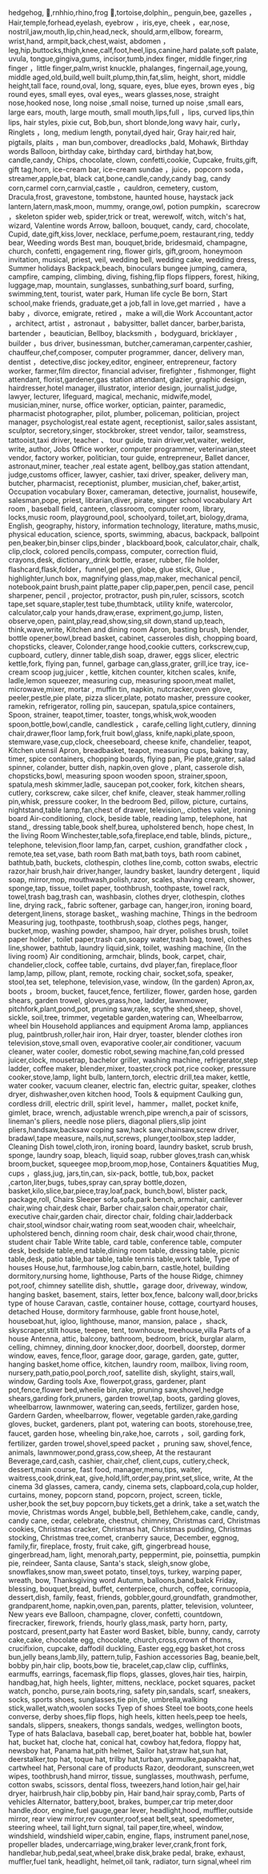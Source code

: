 hedgehog, 🦔,rnhhio,rhino,frog 🐸,tortoise,dolphin,, penguin,bee, gazelles ，Hair,temple,forhead,eyelash, eyebrow ，iris,eye, cheek ，ear,nose, nostril,jaw,mouth,lip,chin,head,neck, should,arm,ellbow, forearm, wrist,hand, armpit,back,chest,waist, abdomen ，leg,hip,buttocks,thigh,knee,calf,foot,heel,lips,canine,hard palate,soft palate, uvula, tongue,gingiva,gums, incisor,tumb,index finger, middle finger,ring finger ，little finger,palm,wrist knuckle, phalanges, fingernail,age,young, middle aged,old,build,well built,plump,thin,fat,slim, height, short, middle height,tall face, round,oval, long, square, eyes, blue eyes, brown eyes , big round eyes, small eyes, oval eyes,, wears glasses,nose, straight nose,hooked nose, long noise  ,small noise, turned up noise ,small ears, large ears,  mouth, large mouth, small mouth,lips,full ，lips, curved lips,thin lips, hair styles, pixie cut, Bob,bun, short blonde,long wavy hair,
curly，Ringlets ，long, medium length, ponytail,dyed hair, Gray hair,red hair, pigtails, plaits ，man bun,combover, dreadlocks ,bald, Mohawk,
Birthday words 
Balloon, birthday cake, birthday card, birthday hat,bow, candle,candy,
Chips, chocolate, clown, confetti,cookie,
Cupcake, fruits,gift, gift tag,horn, ice-cream bar, ice-cream sundae ，juice，popcorn soda，streamer,apple,bat, black cat,bone,candle,candy,candy bag, candy corn,carmel corn,carnvial,castle ，cauldron, cemetery, custom, Dracula,frost, gravestone, tombstone, haunted house, haystack jack lantern,latern,mask,moon, mummy, orange,owl, potion pumpkin，scarecrow ，skeleton spider web, spider,trick or treat, werewolf, witch, witch's hat, wizard,
Valentine words
 Arrow, balloon, bouquet, candy, card, chocolate, Cupid, date,gift,kiss,lover, necklace, perfume,poem, restaurant,ring, teddy bear,
Weeding words
     Best man, bouquet,bride, bridesmaid, champagne, church, confetti, engagement ring, flower girls, gift,groom, honeymoon invitation, musical, priest, veil, wedding bell, wedding cake, wedding dress,
Summer holidays
    Backpack,beach, binoculars bungee jumping, camera, campfire, camping, climbing, diving, fishing,flip flops flippers, forest, hiking, luggage,map, mountain, sunglasses, sunbathing,surf board, surfing, swimming,tent, tourist, water park,
Human life cycle 
Be born, Start school,make friends, graduate,get a job,fall in love,get married ，have a baby ，divorce, emigrate, retired ，make a will,die 
Work
   Accountant,actor ，architect, artist ，astronaut ，babysitter, ballet dancer, barber,barista, bartender ，beautician,
Bellboy, blacksmith ，bodyguard, bricklayer , builder ，bus driver, businessman, butcher,cameraman,carpenter,cashier, chauffeur,chef,composer, computer programmer, dancer, delivery man, dentist ，detective,disc jockey,editor, engineer, entrepreneur, factory worker, farmer,film director, financial adviser, firefighter , fishmonger, flight attendant, florist,gardener,gas station attendant, glazier, graphic design, hairdresser,hotel manager, illustrator, interior design, journalist,judge, lawyer, lecturer, lifeguard, magical, mechanic, midwife,model, musician,miner, nurse, office worker, optician, painter, paramedic, pharmacist photographer, pilot, plumber, policeman, politician, project manager, psychologist,real estate agent, receptionist, sailor,sales assistant, sculptor, secretory,singer, stockbroker, street vendor, tailor, seamstress, tattooist,taxi driver, teacher 、 tour guide, train driver,vet,waiter, welder, write, author,
Jobs
Office worker, computer programmer, veterinarian,steet vendor, factory worker, politician, tour guide, entrepreneur, 
Ballet dancer, astronaut,miner, teacher ,real estate agent, bellboy,gas station attendant, judge,customs officer, lawyer, cashier, taxi driver, speaker, delivery man, butcher, pharmacist, receptionist, plumber, musician,chef, baker,artist,
Occupation vocabulary 
Boxer, cameraman, detective, journalist, housewife, salesman,pope, priest, librarian,diver, pirate, singer 
school vocabulary 
Art room , baseball field, canteen, classroom, computer room, library, locks,music room, playground,pool, schoolyard, toilet,art, biology,drama, English, geography, history, information technology, literature, maths,music, physical education, science, sports, swimming, abacus, backpack, ballpoint pen,beaker,bin,binser clips,binder , blackboard,book, calculator,chair, chalk, clip,clock, colored pencils,compass, computer, correction fluid, crayons,desk, dictionary,,drink bottle, eraser, rubber, file holder, flashcard,flask,folder，funnel,gel pen, globe, glue stick,
Glue , highlighter,lunch box, magnifying glass,map,maker, mechanical pencil, notebook,paint brush,paint platte,paper clip,paper,pen, pencil case, pencil sharpener, pencil , projector, protractor, push pin,ruler, scissors, scotch tape,set square,stapler,test tube,thumbtack, utility knife, watercolor, calculator,calp your hands,draw,erase, expriment,go,jump, listen, observe,open, paint,play,read,show,sing,sit down,stand up,teach, think,wave,write,
Kitchen and dining room
Apron, basting brush, blender, bottle opener,bowl,bread basket, cabinet, casseroles dish, chopping board, chopsticks, cleaver,
Colonder,range hood,cookie cutters, corkscrew,cup, cupboard, cutlery, dinner table,dish soap, drawer, eggs slicer, electric kettle,fork, flying pan, funnel, garbage can,glass,grater, grill,ice tray, ice-cream scoop jug,juicer , kettle, kitchen counter, kitchen scales, knife, ladle,lemon squeezer, measuring cup, measuring spoon,meat mallet, microwave,mixer, mortar , muffin tin, napkin, nutcracker,oven glove, peeler,pestle,pie plate, pizza slicer,plate, potato masher, pressure cooker, ramekin, refrigerator, rolling pin, saucepan, spatula,spice containers, Spoon, strainer, teapot,timer, toaster, tongs,whisk,wok,wooden spoon,bottle,bowl,candle, candlestick ，carafe,celling light,cutlery, dinning chair,drawer,floor lamp,fork,fruit bowl,glass, knife,napki,plate,spoon, stemware,vase,cup,clock, cheeseboard, cheese knife, chandelier, teapot,
Kitchen utensil 
Apron, breadbasket, teapot, measuring cups, baking tray, timer, spice containers, chopping boards, flying pan,
Pie plate,grater, salad spinner, colander, butter dish, napkin,oven glove , plant, casserole dish, chopsticks,bowl, measuring spoon wooden spoon, strainer,spoon, spatula,mesh skimmer,ladle, saucepan pot,cooker, fork, kitchen shears, cutlery, corkscrew, cake silcer, chef knife, cleaver, steak hammer,rolling pin,whisk, pressure cooker,
In the bedroom 
Bed, pillow, picture, curtains, nightstand,table lamp,fan,chest of drawer, television,, clothes valet, ironing board
Air-conditioning, clock, beside table, reading lamp, telephone, hat stand,, dressing table,book shelf,burea, upholstered bench, hope chest,
In the living Room
Winchester,table,sofa,fireplace,end table, blinds, picture,, telephone, television,floor lamp,fan, carpet, cushion, grandfather clock ，remote,tea set,vase,
bath room 
Bath mat,bath toys, bath room cabinet, bathtub,bath, buckets, clothespin, clothes line,comb, cotton swabs, electric razor,hair brush,hair driver,hanger, laundry basket, laundry detergent , liquid soap, mirror,mop, mouthwash,polish,razor, scales, shaving cream, shower, sponge,tap, tissue, toilet paper, toothbrush, toothpaste, towel rack, towel,trash bag,trash can, washbasin, clothes dryer, clothespin, clothes line, drying rack,, fabric softener, garbage can, hanger,iron, ironing board, detergent,linens, storage basket,, washing machine,
Things in the bedroom 
Measuring jug, toothpaste, toothbrush,soap, clothes pegs, hanger, bucket,mop, washing powder, shampoo, hair dryer, polishes brush, toilet paper holder , toilet paper,trash can,soapy water,trash bag, towel, clothes line,shower, bathtub, laundry liquid,sink, toilet, washing machine,
{In the living room}
Air conditioning, armchair, blinds, book, carpet, chair, chandelier,clock, coffee table, curtains, dvd player,fan, fireplace,floor lamp,lamp, pillow, plant, remote, rocking chair, socket,sofa, speaker, stool,tea set, telephone, television,vase, window,
(In the garden)
Apron,ax, boots ，broom, bucket, faucet,fence, fertilizer, flower, garden hose, garden shears, garden trowel, gloves,grass,hoe, ladder, lawnmower, pitchfork,plant,pond,pot, pruning saw,rake, scythe shed,sheep, shovel, sickle, soil,tree, trimmer, vegetable garden,watering can,
Wheelbarrow, wheel bin 
Household appliances and equipment 
Aroma lamp, appliances plug, paintbrush,roller,hair iron, Hair dryer, toaster, blender clothes iron television,stove,small oven, evaporative cooler,air conditioner, vacuum cleaner, water cooler, domestic robot,sewing machine,fan,cold pressed juicer,clock, mousetrap, bachelor griller, washing machine, refrigerator,step ladder, coffee maker, blender,mixer, toaster,crock pot,rice cooker, pressure cooker,stove,lamp, light bulb, lantern,torch, electric drill,tea maker, kettle, water cooker, vacuum cleaner, electric fan, electric guitar, speaker, clothes dryer, dishwasher,oven kitchen hood,
Tools & equipment 
Caulking gun, cordless drill, electric drill, spirit level，hammer，mallet, pocket knife, gimlet, brace, wrench, adjustable wrench,pipe wrench,a pair of scissors, lineman's pliers, needle nose pliers, diagonal pliers,slip joint pliers,handsaw,backsaw coping saw,hack saw,chainsaw,screw driver, bradawl,tape measure, nails,nut,screws, plunger,toolbox,step ladder,
Cleaning
Dish towel,cloth,iron, ironing board, laundry basket, scrub brush, sponge, laundry soap, bleach, liquid soap, rubber gloves,trash can,whisk broom,bucket, squeegee mop,broom,mop,hose,
Containers &quatities 
Mug, cups ，glass,jug, jars,tin,can, six-pack, bottle, tub,box, packet ,carton,liter,bugs, tubes,spray can,spray bottle,dozen, basket,kilo,slice,bar,piece,tray,loaf,pack, bunch,bowl, blister pack, package,roll,
Chairs
Sleeper sofa,sofa,park bench, armchair, cantilever chair,wing chair,desk chair,
Barber chair,salon chair,operator chair, executive chair,garden chair, director chair, folding chair,ladderback chair,stool,windsor chair,wating room seat,wooden chair, wheelchair, upholstered bench, dinning room chair, desk chair,wood chair,throne, student chair 
Table
Write table, card table, conference table, computer desk, bedside table,end table,dining room table, dressing table, picnic table,desk, patio table,bar table, table tennis table,work table,
Type of houses
House,hut, farmhouse,log cabin,barn, castle,hotel, building dormitory,nursing home, lighthouse,
Parts of the house 
Ridge, chimney pot,roof, chimney satellite dish, shuttle，garage door, driveway, window, hanging basket, basement, stairs, letter box,fence, balcony wall,door,bricks
type of house 
Caravan, castle, container house, cottage, courtyard houses, detached House, dormitory farmhouse, gable front house,hotel, houseboat,hut, igloo, lighthouse, manor, mansion, palace ，shack, skyscraper,stilt house, teepee, tent, townhouse, treehouse,villa 
Parts of a house 
Antenna, attic, balcony, bathroom, bedroom, brick, burglar alarm, celling, chimney, dinning,door knocker,door, doorbell, doorstep, dormer window, eaves, fence,floor, garage door, garage, garden, gate, gutter, hanging basket,home office, kitchen, laundry room, mailbox, living room, nursery,path,patio,pool,porch,roof, satellite dish, skylight, stairs,wall, window,
Garding tools
Axe, flowerpot,grass, gardener, plant pot,fence,flower bed,wheelie bin,rake, pruning saw,shovel,hedge shears,garding fork,pruners, garden trowel,tap, boots, garding gloves, wheelbarrow, lawnmower, watering can,seeds, fertilizer, garden hose,
Gardern
Garden, wheelbarrow, flower, vegetable garden,rake,garding gloves, bucket, gardeners, plant pot, watering can boots, storehouse,tree, faucet, garden hose, wheeling bin,rake,hoe, carrots ，soil, garding fork, fertilizer, garden trowel,shovel,speed packet ，pruning saw, shovel,fence, animals, lawnmower,pond,grass,cow,sheep,
At the restaurant 
Beverage,card,cash, cashier, chair,chef, client,cups, cutlery,check, dessert,main course, fast food, manager,menu,tips, waiter, waitress,cook,drink,eat, give,hold,lift,order,pay,print,set,slice, write,
At the cinema 
3d glasses, camera, candy, cinema sets, clapboard,cola,cup holder, curtains, money, popcorn stand, popcorn, project, screen, tickle, usher,book the set,buy popcorn,buy tickets,get a drink, take a set,watch the movie,
Christmas words
Angel, bubble,bell, Bethlehem,cake, candle, candy, candy cane, cedar, celebrate, chestnut, chimney, Christmas card, Christmas cookies, Christmas cracker, Christmas hat, Christmas pudding, Christmas stocking, Christmas tree,comet, cranberry sauce, December, eggnog, family,fir, fireplace, frosty, fruit cake, gift, gingerbread house, gingerbread,ham, light, menorah,party, peppermint, pie, poinsettia, pumpkin pie, reindeer, Santa clause, Santa's stack, sleigh,snow globe, snowflakes,snow man,sweet potato, tinsel,toys, turkey, warping paper, wreath, bow,
Thanksgiving word 
Autumn, balloons,band,balck Friday, blessing, bouquet,bread, buffet, centerpiece, church, coffee, cornucopia, dessert,dish, family, feast, friends, gobbler,gourd,groundfath, grandmother, grandparent,home, napkin,oven,pan, parents, platter, television, volunteer,
New years eve
Balloon, champagne, clover, confetti, countdown, firecracker, firework, friends, hourly glass,mask, party horn, party, postcard, present,party hat 
Easter word
Basket, bible, bunny, candy, carroty cake,cake, chocolate egg, chocolate, church,cross,crown of thorns, crucifixion, cupcake, daffodil duckling, Easter egg,egg basket,hot cross bun,jelly beans,lamb,lily, pattern,tulip,
Fashion accessories 
Bag, beanie,belt, bobby pin,hair clip, boots,bow tie, bracelet,cap,claw clip, cufflinks, earmuffs, earrings, facemask,flip flops, glasses, gloves,hair ties, hairpin, handbag,hat, high heels, lighter, mittens, necklace, pocket squares, packet watch, poncho, purse,rain boots,ring, safety pin,sandals, scarf, sneakers, socks, sports shoes, sunglasses,tie pin,tie, umbrella,walking stick,wallet,watch,woolen socks 
Tyep of shoes 
Steel toe boots,cone heels converse, derby shoes,flip flops, high heels, kitten heels,peep toe heels, sandals, slippers, sneakers, thongs sandals, wedges, wellington boots,
Type of hats
Balaclava, baseball cap, beret,boater hat, bobble hat, bowler hat, bucket hat, cloche hat, conical hat, cowboy hat,fedora, floppy hat, newsboy hat, Panama hat,pith helmet,
Sailor hat,straw hat,sun hat, deerstalker,top hat, toque hat, trilby hat,turban, yarmulke,papakha hat, cartwheel hat,
Personal care of products
Razor, deodorant, sunscreen,wet wipes, toothbrush,hand mirror, tissue, sunglasses, mouthwash, perfume, cotton swabs, scissors, dental floss, tweezers,hand lotion,hair gel,hair dryer, hairbrush,hair clip,bobby pin, Hair band,hair spray,comb,
Parts of vehicles 
Alternator, battery,boot, brakes, bumper,car trip meter,door handle,door, engine,fuel gauge,gear lever, headlight,hood, muffler,outside mirror, rear view mirror,rev counter,roof,seat belt,seat, speedometer, steering wheel, tail light,turn signal, tail paper,tire,wheel, window, windshield, windshield wiper,cabin, engine, flaps, instrument panel,nose, propeller blades, undercarriage,wing,braker lever,crank,front fork, handlebar,hub,pedal,seat,wheel,brake disk,brake pedal, brake, exhaust, muffler,fuel tank, headlight, helmet,oil tank, radiator, turn signal,wheel rim
